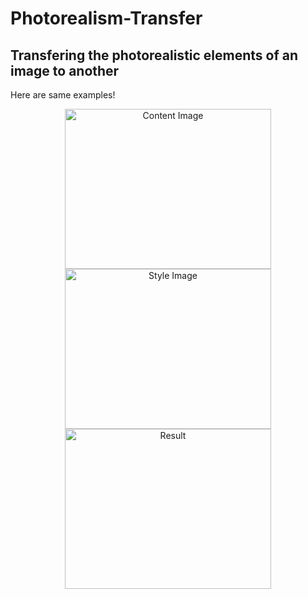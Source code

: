 # Photorealism-Transfer
## Transfering the photorealistic elements of an image to another

Here are same examples!

<p float="left">
    <p align="center">
    <img src="https://user-images.githubusercontent.com/118340733/209109261-02e1f93c-f49e-4aad-a3b4-22d196bc0257.jpg" width="330" height="256" title="Content Image"> 
    <img src="https://user-images.githubusercontent.com/118340733/209109359-2808ce05-b53d-4905-9028-2a187593521b.jpg" width="330" height="256" title="Style Image "> 
    <img src="https://user-images.githubusercontent.com/118340733/209109314-6768caec-0894-4272-a222-fb60dd72daaa.jpg" width="330" height="256" title="Result"/>
    </p>
</p>
